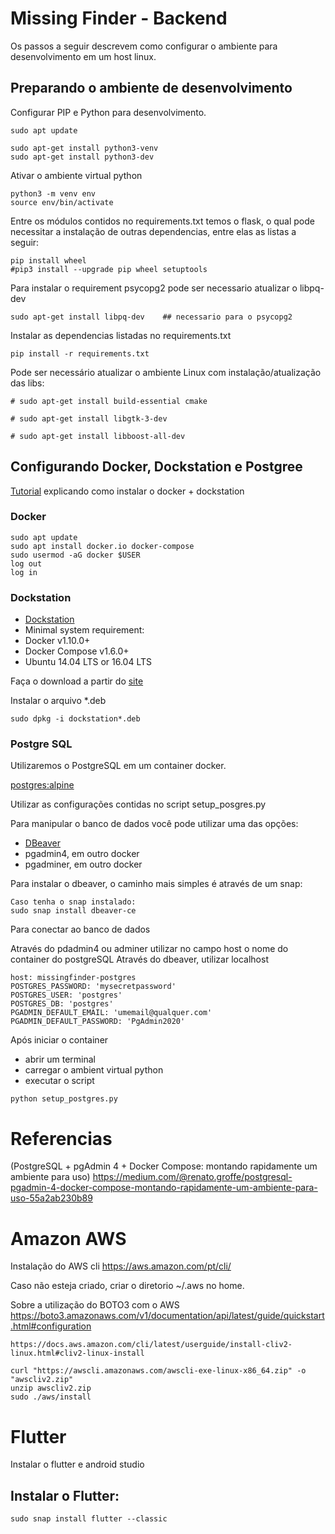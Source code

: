 # Missing Finder - Backend #

Os passos a seguir descrevem como configurar o ambiente para desenvolvimento em um host linux.

## Preparando o ambiente de desenvolvimento

Configurar PIP e Python para desenvolvimento.
``` 
sudo apt update

sudo apt-get install python3-venv
sudo apt-get install python3-dev
```

Ativar o ambiente virtual python
```
python3 -m venv env
source env/bin/activate
```

Entre os módulos contidos no requirements.txt temos o flask, o qual pode necessitar a instalação de outras dependencias, entre elas as listas a seguir: 

```
pip install wheel
#pip3 install --upgrade pip wheel setuptools
```

Para instalar o requirement psycopg2 pode ser necessario atualizar o libpq-dev

```
sudo apt-get install libpq-dev    ## necessario para o psycopg2
```

Instalar as dependencias listadas no requirements.txt
``` 
pip install -r requirements.txt
```

Pode ser necessário atualizar o ambiente Linux com instalação/atualização das libs: 
```
# sudo apt-get install build-essential cmake

# sudo apt-get install libgtk-3-dev

# sudo apt-get install libboost-all-dev
```

## Configurando Docker, Dockstation e Postgree

[Tutorial](https://www.techrepublic.com/article/how-to-install-and-use-dockstation-for-easy-container-builds/)
 explicando como instalar o docker + dockstation

### Docker 

```
sudo apt update
sudo apt install docker.io docker-compose
sudo usermod -aG docker $USER
log out
log in
```

### Dockstation

* [Dockstation](https://dockstation.io/)
* Minimal system requirement:
* Docker v1.10.0+
* Docker Compose v1.6.0+
* Ubuntu 14.04 LTS or 16.04 LTS 

Faça o download a partir do [site](https://dockstation.io/)

Instalar o arquivo *.deb
```
sudo dpkg -i dockstation*.deb
```


### Postgre SQL

Utilizaremos o PostgreSQL em um container docker.

[postgres:alpine](https://hub.docker.com/_/postgres/)

Utilizar as configurações contidas no script setup_posgres.py

Para manipular o banco de dados você pode utilizar uma das opções:
* [DBeaver](https://dbeaver.io/download/)
* pgadmin4, em outro docker
* pgadminer, em outro docker

Para instalar o dbeaver, o caminho mais simples é através de um snap:
```
Caso tenha o snap instalado:
sudo snap install dbeaver-ce
```

Para conectar ao banco de dados
 
Através do pdadmin4 ou adminer
utilizar no campo host o nome do container do postgreSQL
Através do dbeaver, utilizar localhost

```
host: missingfinder-postgres
POSTGRES_PASSWORD: 'mysecretpassword'
POSTGRES_USER: 'postgres'
POSTGRES_DB: 'postgres'
PGADMIN_DEFAULT_EMAIL: 'umemail@qualquer.com'
PGADMIN_DEFAULT_PASSWORD: 'PgAdmin2020'
```

Após iniciar o container
* abrir um terminal
* carregar o ambient virtual python
* executar o script
```
python setup_postgres.py
```


# Referencias
(PostgreSQL + pgAdmin 4 + Docker Compose: montando rapidamente um ambiente para uso)
https://medium.com/@renato.groffe/postgresql-pgadmin-4-docker-compose-montando-rapidamente-um-ambiente-para-uso-55a2ab230b89



# Amazon AWS
Instalação do AWS cli
https://aws.amazon.com/pt/cli/

Caso não esteja criado, criar o diretorio ~/.aws no home.

Sobre a utilização do BOTO3 com o AWS
https://boto3.amazonaws.com/v1/documentation/api/latest/guide/quickstart.html#configuration

```
https://docs.aws.amazon.com/cli/latest/userguide/install-cliv2-linux.html#cliv2-linux-install

curl "https://awscli.amazonaws.com/awscli-exe-linux-x86_64.zip" -o "awscliv2.zip"
unzip awscliv2.zip
sudo ./aws/install
```

# Flutter
Instalar o flutter e android studio

## Instalar o Flutter: 
```
sudo snap install flutter --classic
```


